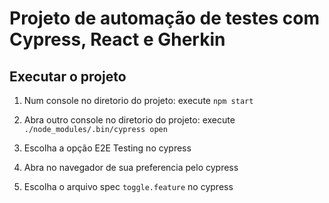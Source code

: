 # Projeto de automação de testes com Cypress, React e Gherkin

## Executar o projeto

1. Num console no diretorio do projeto:
  execute `npm start`

2. Abra outro console no diretorio do projeto:
  execute `./node_modules/.bin/cypress open`

3. Escolha a opção E2E Testing no cypress

4. Abra no navegador de sua preferencia pelo cypress

5. Escolha o arquivo spec `toggle.feature` no cypress

